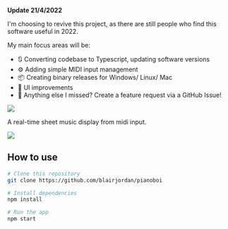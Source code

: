 **Update 21/4/2022**
 
I'm choosing to revive this project, as there are still people who find this software useful in 2022.

My main focus areas will be:

- 🔃 Converting codebase to Typescript, updating software versions
- ⚙ Adding simple MIDI input management
- 📦 Creating binary releases for Windows/ Linux/ Mac
- 🎨 UI improvements
- 💬 Anything else I missed? Create a feature request via a GitHub Issue! 


![](images/logo.png?raw=true)

A real-time sheet music display from midi input.

![](images/screenshot1.png?raw=true)

## How to use

```bash
# Clone this repository
git clone https://github.com/blairjordan/pianoboi

# Install dependencies
npm install

# Run the app
npm start
```
